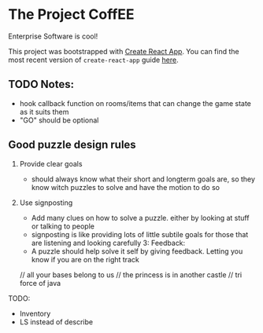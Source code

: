 # The Project CoffEE
Enterprise Software is cool!

This project was bootstrapped with [Create React App](https://github.com/facebookincubator/create-react-app).
You can find the most recent version of `create-react-app` guide [here](https://github.com/facebookincubator/create-react-app/blob/master/packages/react-scripts/template/README.md).

## TODO Notes:
 - hook callback function on rooms/items that can change the game state as it suits them
 - "GO" should be optional 

## Good puzzle design rules

1. Provide clear goals
    - should always know what their short and longterm goals are, so they know witch puzzles to solve and have the motion to do so
2. Use signposting
    - Add many clues on how to solve a puzzle. either by looking at stuff or talking to people
    - signposting is like providing lots of little subtile goals for those that are listening and looking carefully
3: Feedback: 
    - A puzzle should help solve it self by giving feedback. Letting you know if you are on the right track
    
     // all your bases belong to us
     // the princess is in another castle
     // tri force of java


TODO: 
- Inventory
- LS instead of describe